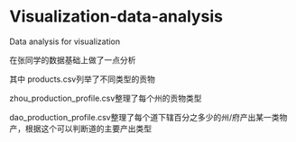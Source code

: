 # Visualization-data-analysis
Data analysis for visualization

在张同学的数据基础上做了一点分析

其中 products.csv列举了不同类型的贡物

zhou_production_profile.csv整理了每个州的贡物类型

dao_production_profile.csv整理了每个道下辖百分之多少的州/府产出某一类物产，根据这个可以判断道的主要产出类型
